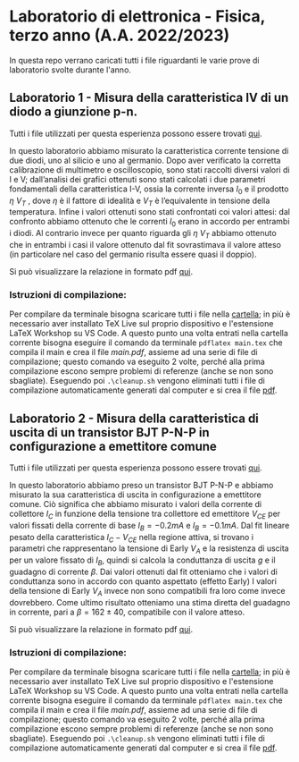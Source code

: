 # Laboratorio di elettronica - Fisica, terzo anno (A.A. 2022/2023)

In questa repo verrano caricati tutti i file riguardanti le varie prove di laboratorio svolte durante l'anno.

## Laboratorio 1 - Misura della caratteristica IV di un diodo a giunzione p-n.
Tutti i file utilizzati per questa esperienza possono essere trovati [qui](Prima%20prova).

In questo laboratorio abbiamo misurato la caratteristica corrente tensione di due diodi, uno al silicio e uno al germanio. Dopo aver verificato la corretta calibrazione di multimetro e oscilloscopio, sono stati raccolti diversi valori di I e V; dall’analisi dei grafici ottenuti sono stati calcolati i due parametri fondamentali della caratteristica I-V, ossia la corrente inversa $I_0$ e il prodotto $\eta$ $V_T$ , dove $\eta$ è il fattore di idealità e $V_T$ è l’equivalente in tensione della temperatura. Infine i valori ottenuti sono stati confrontati coi valori attesi: dal confronto abbiamo ottenuto che le correnti $I_0$ erano in accordo per entrambi i diodi. Al contrario invece per quanto riguarda gli $\eta$ $V_T$ abbiamo ottenuto che in entrambi i casi il valore ottenuto dal fit sovrastimava il valore atteso (in particolare nel caso del germanio risulta essere quasi il doppio).

Si può visualizzare la relazione in formato pdf [qui](Prima%20prova/Relazione%20-%20Prima%20prova.pdf).

### Istruzioni di compilazione:
Per compilare da terminale bisogna scaricare tutti i file nella [cartella](Prima%20prova); in più è necessario aver installato TeX Live sul proprio dispositivo e l'estensione LaTeX Workshop su VS Code. A questo punto una volta entrati nella cartella corrente bisogna eseguire il comando da terminale `pdflatex main.tex` che compila il main e crea il file _main.pdf_, assieme ad una serie di file di compilazione; questo comando va eseguito 2 volte, perché alla prima compilazione escono sempre problemi di referenze (anche se non sono sbagliate). Eseguendo poi `.\cleanup.sh` vengono eliminati tutti i file di compilazione automaticamente generati dal computer e si crea il file [pdf](Prima%20prova/Relazione%20-%20Prima%20prova.pdf).


## Laboratorio 2 - Misura della caratteristica di uscita di un transistor BJT P-N-P in configurazione a emettitore comune
Tutti i file utilizzati per questa esperienza possono essere trovati [qui](Seconda%20prova).

In questo laboratorio abbiamo preso un transistor BJT P-N-P e abbiamo misurato la sua caratteristica di uscita in configurazione a emettitore comune. Ciò significa che abbiamo misurato i valori della corrente di collettore $I_C$ in funzione della tensione tra collettore ed emettitore $V_{CE}$  per valori fissati della corrente di base $I_B = -0.2 mA$ e $I_B = -0.1 mA$. Dal fit lineare pesato della caratteristica $I_C-V_{CE}$ nella regione attiva, si trovano i parametri che rappresentano la tensione di Early $V_A$ e la resistenza di uscita per un valore fissato di $I_B$, quindi si calcola la conduttanza di uscita $g$ e il guadagno di corrente $\beta$.
Dai valori ottenuti dal fit otteniamo che i valori di conduttanza sono in accordo con quanto aspettato (effetto Early) I valori della tensione di Early $V_A$ invece non sono compatibili fra loro come invece dovrebbero. Come ultimo risultato otteniamo una stima diretta del guadagno in corrente, pari a $\beta = 162 \pm 40$, compatibile con il valore atteso.

Si può visualizzare la relazione in formato pdf [qui](Seconda%20prova/Relazione%20-%20Seconda%20prova.pdf).

### Istruzioni di compilazione:
Per compilare da terminale bisogna scaricare tutti i file nella [cartella](Seconda%20prova); in più è necessario aver installato TeX Live sul proprio dispositivo e l'estensione LaTeX Workshop su VS Code. A questo punto una volta entrati nella cartella corrente bisogna eseguire il comando da terminale `pdflatex main.tex` che compila il main e crea il file _main.pdf_, assieme ad una serie di file di compilazione; questo comando va eseguito 2 volte, perché alla prima compilazione escono sempre problemi di referenze (anche se non sono sbagliate). Eseguendo poi `.\cleanup.sh` vengono eliminati tutti i file di compilazione automaticamente generati dal computer e si crea il file [pdf](Seconda%20prova/Relazione%20-%Seconda%20prova.pdf).
